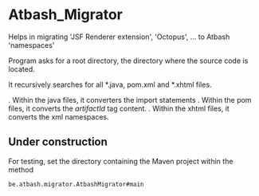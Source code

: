# Atbash_Migrator
Helps in migrating 'JSF Renderer extension', 'Octopus', ... to Atbash 'namespaces'

Program asks for a root directory, the directory where the source code is located.

It recursively searches for all \*.java, pom.xml and \*.xhtml files.

. Within the java files, it converters the import statements
. Within the pom files, it converts the _artifactId_ tag content.
. Within the xhtml files, it converts the xml namespaces.


## Under construction

For testing, set the directory containing the Maven project within the method


    be.atbash.migrator.AtbashMigrator#main
